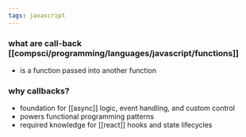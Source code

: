 ```yaml
---
tags: javascript
---
```

### what are call-back [[compsci/programming/languages/javascript/functions]]
- is a function passed into another function
### why callbacks?
- foundation for [[async]] logic, event handling, and custom control
- powers functional programming patterns
- required knowledge for [[react]] hooks and state lifecycles
